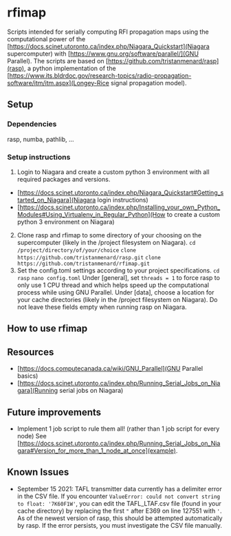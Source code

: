 # rfimap
Scripts intended for serially computing RFI propagation maps using the computational power of the [https://docs.scinet.utoronto.ca/index.php/Niagara_Quickstart](Niagara supercomputer) with [https://www.gnu.org/software/parallel/](GNU Parallel). The scripts are based on [https://github.com/tristanmenard/rasp](rasp), a python implementation of the [https://www.its.bldrdoc.gov/research-topics/radio-propagation-software/itm/itm.aspx](Longey-Rice signal propagation model).

## Setup
### Dependencies
rasp, numba, pathlib, ...

### Setup instructions
1. Login to Niagara and create a custom python 3 environment with all required packages and versions.
  * [https://docs.scinet.utoronto.ca/index.php/Niagara_Quickstart#Getting_started_on_Niagara](Niagara login instructions)
  * [https://docs.scinet.utoronto.ca/index.php/Installing_your_own_Python_Modules#Using_Virtualenv_in_Regular_Python](How to create a custom python 3 environment on Niagara)
2. Clone rasp and rfimap to some directory of your choosing on the supercomputer (likely in the /project filesystem on Niagara).
  `cd /project/directory/of/your/choice`
  `clone https://github.com/tristanmenard/rasp.git`
  `clone https://github.com/tristanmenard/rfimap.git`
3. Set the config.toml settings according to your project specifications.
  `cd rasp`
  `nano config.toml`
  Under [general], set `threads = 1` to force rasp to only use 1 CPU thread and which helps speed up the computational process while using GNU Parallel. Under [data], choose a location for your cache directories (likely in the /project filesystem on Niagara). Do not leave these fields empty when running rasp on Niagara.

## How to use rfimap

## Resources
* [https://docs.computecanada.ca/wiki/GNU_Parallel](GNU Parallel basics)
* [https://docs.scinet.utoronto.ca/index.php/Running_Serial_Jobs_on_Niagara](Running serial jobs on Niagara)

## Future improvements
* Implement 1 job script to rule them all! (rather than 1 job script for every node) See [https://docs.scinet.utoronto.ca/index.php/Running_Serial_Jobs_on_Niagara#Version_for_more_than_1_node_at_once](example).

## Known Issues
* September 15 2021: TAFL transmitter data currently has a delimiter error in the CSV file. If you encounter `ValueError: could not convert string to float: '7K60F1W'`, you can edit the TAFL_LTAF.csv file (found in your cache directory) by replacing the first `"` after E369 on line 127551 with `'`. As of the newest version of rasp, this should be attempted automatically by rasp. If the error persists, you must investigate the CSV file manually.
